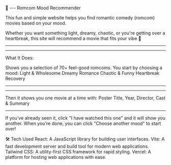 💖 ---
Romcom Mood Recommender

This fun and simple website helps you find romantic comedy (romcom) movies based on your mood.

Whether you want something light, dreamy, chaotic, or you're getting over a heartbreak, this site will recommend a movie that fits your vibe 💫

---
---
What It Does:

Shows you a selection of 70+ feel-good romcoms.
You start by choosing a mood:
Light & Wholesome
Dreamy Romance
Chaotic & Funny
Heartbreak Recovery

---
---
Then it shows you one movie at a time with:
Poster
Title, Year,
Director, Cast & 
Summary

---

If you've already seen it, click "I have watched this one" and it will show you another.
When you're done, you can click "Choose another mood" to start over!

🛠 Tech Used
React: A JavaScript library for building user interfaces.
Vite: A fast development server and build tool for modern web applications.
Tailwind CSS: A utility-first CSS framework for rapid styling.
Vercel: A platform for hosting web applications with ease.
